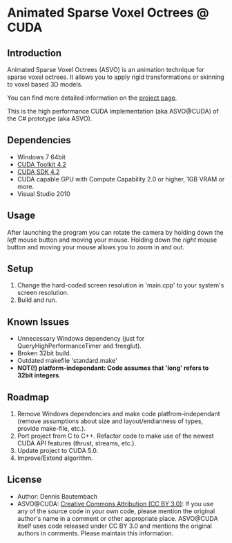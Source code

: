 # Animated Sparse Voxel Octrees @ CUDA


## Introduction

Animated Sparse Voxel Octrees (ASVO) is an animation technique for sparse voxel octrees. It allows you to apply rigid transformations or skinning to voxel based 3D models.

You can find more detailed information on the [project page](http://bautembach.de/wordpress/?page_id=7).

This is the high performance CUDA implementation (aka ASVO@CUDA) of the C# prototype (aka ASVO).


## Dependencies

- Windows 7 64bit
- [CUDA Toolkit 4.2](https://developer.nvidia.com/cuda-toolkit-42-archive)
- [CUDA SDK 4.2](https://developer.nvidia.com/cuda-toolkit-42-archive)
- CUDA capable GPU with Compute Capability 2.0 or higher, 1GB VRAM or more.
- Visual Studio 2010


## Usage

After launching the program you can rotate the camera by holding down the *left* mouse button and moving your mouse. Holding down the *right* mouse button and moving your mouse allows you to zoom in and out.


## Setup

1. Change the hard-coded screen resolution in 'main.cpp' to your system's screen resolution.
2. Build and run.


## Known Issues

- Unnecessary Windows dependency (just for QueryHighPerformanceTimer and freeglut).
- Broken 32bit build.
- Outdated makefile 'standard.make'
- **NOT(!) platform-independant: Code assumes that 'long' refers to 32bit integers**.


## Roadmap

1. Remove Windows dependencies and make code platfrom-independant (remove assumptions about size and layout/endianness of types, provide make-file, etc.).
2. Port project from C to C++. Refactor code to make use of the newest CUDA API features (thrust, streams, etc.).
3. Update project to CUDA 5.0.
4. Improve/Extend algorithm.


## License

- Author: Dennis Bautembach
- ASVO@CUDA: [Creative Commons Attribution (CC BY 3.0)](http://creativecommons.org/licenses/by/3.0/deed.en_US): If you use any of the source code in your own code, please mention the original author's name in a comment or other appropriate place. ASVO@CUDA itself uses code released under CC BY 3.0 and mentions the original authors in comments. Please maintain this information.